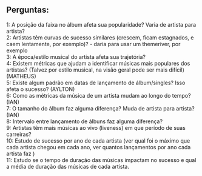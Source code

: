## Perguntas:
1: A posição da faixa no álbum afeta sua popularidade? Varia de artista para artista?  
2: Artistas têm curvas de sucesso similares (crescem, ficam estagnados, e caem lentamente, por exemplo)? - daria para usar um themeriver, por exemplo  
3: A época/estilo musical do artista afeta sua trajetória?  
4: Existem métricas que ajudam a identificar músicas mais populares dos artistas? (Talvez por estilo musical, na visão geral pode ser mais difícil) (MATHEUS)  
5: Existe algum padrão em datas de lançamento de álbum/singles? Isso afeta o sucesso? (AYLTON)  
6: Como as métricas da música de um artista mudam ao longo do tempo? (IAN)  
7: O tamanho do álbum faz alguma diferença? Muda de artista para artista? (IAN)  
8: Intervalo entre lançamento de álbuns faz alguma diferença?  
9: Artistas têm mais músicas ao vivo (liveness) em que período de suas carreiras?  
10: Estudo de sucesso por ano de cada artista (ver qual foi o máximo que cada artista chegou em cada ano, ver quantos lançamentos por ano cada artista faz )  
11: Estudo se o tempo de duração das músicas impactam no sucesso  e qual a média de duração das músicas de cada artista.  